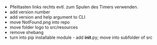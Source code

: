 - Pfeiltasten links rechts evtl. zum Spulen des Timers verwenden.
- add version number
- add version and help argument to CLI
- move NotFound.png into repo
- move folder logo to src/resources
- remove shebang
- turn into pip installable module - add __init__.py; move into subfolder of src
